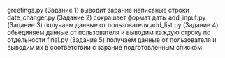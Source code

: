 greetings.py (Задание 1) выводит зарание написаные строки
date_changer.py (Задание 2) сокрашает формат даты 
add_input.py (Задание 3) получаем данные от пользователя
add_list.py (Задание 4) обьединяем данные от пользователя и выводим каждую строку по отдельности
final.py (Задание 5) получаем данные от пользователя и выводим их в соответствии с зарание подготовленным списком
